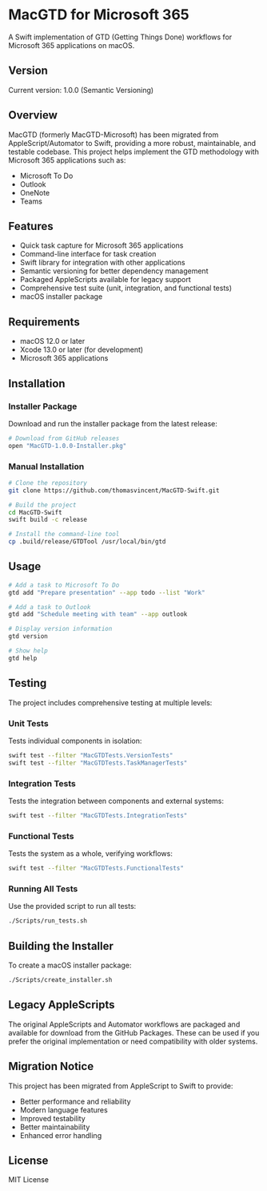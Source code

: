 # MacGTD for Microsoft 365

A Swift implementation of GTD (Getting Things Done) workflows for Microsoft 365 applications on macOS.

## Version

Current version: 1.0.0 (Semantic Versioning)

## Overview

MacGTD (formerly MacGTD-Microsoft) has been migrated from AppleScript/Automator to Swift, providing a more robust, maintainable, and testable codebase. This project helps implement the GTD methodology with Microsoft 365 applications such as:

- Microsoft To Do
- Outlook
- OneNote
- Teams

## Features

- Quick task capture for Microsoft 365 applications
- Command-line interface for task creation
- Swift library for integration with other applications
- Semantic versioning for better dependency management
- Packaged AppleScripts available for legacy support
- Comprehensive test suite (unit, integration, and functional tests)
- macOS installer package

## Requirements

- macOS 12.0 or later
- Xcode 13.0 or later (for development)
- Microsoft 365 applications

## Installation

### Installer Package
Download and run the installer package from the latest release:

```bash
# Download from GitHub releases
open "MacGTD-1.0.0-Installer.pkg"
```

### Manual Installation
```bash
# Clone the repository
git clone https://github.com/thomasvincent/MacGTD-Swift.git

# Build the project
cd MacGTD-Swift
swift build -c release

# Install the command-line tool
cp .build/release/GTDTool /usr/local/bin/gtd
```

## Usage

```bash
# Add a task to Microsoft To Do
gtd add "Prepare presentation" --app todo --list "Work"

# Add a task to Outlook
gtd add "Schedule meeting with team" --app outlook

# Display version information
gtd version

# Show help
gtd help
```

## Testing

The project includes comprehensive testing at multiple levels:

### Unit Tests
Tests individual components in isolation:
```bash
swift test --filter "MacGTDTests.VersionTests"
swift test --filter "MacGTDTests.TaskManagerTests"
```

### Integration Tests
Tests the integration between components and external systems:
```bash
swift test --filter "MacGTDTests.IntegrationTests"
```

### Functional Tests
Tests the system as a whole, verifying workflows:
```bash
swift test --filter "MacGTDTests.FunctionalTests"
```

### Running All Tests
Use the provided script to run all tests:
```bash
./Scripts/run_tests.sh
```

## Building the Installer

To create a macOS installer package:
```bash
./Scripts/create_installer.sh
```

## Legacy AppleScripts

The original AppleScripts and Automator workflows are packaged and available for download from the GitHub Packages. These can be used if you prefer the original implementation or need compatibility with older systems.

## Migration Notice

This project has been migrated from AppleScript to Swift to provide:

- Better performance and reliability
- Modern language features
- Improved testability
- Better maintainability
- Enhanced error handling

## License

MIT License